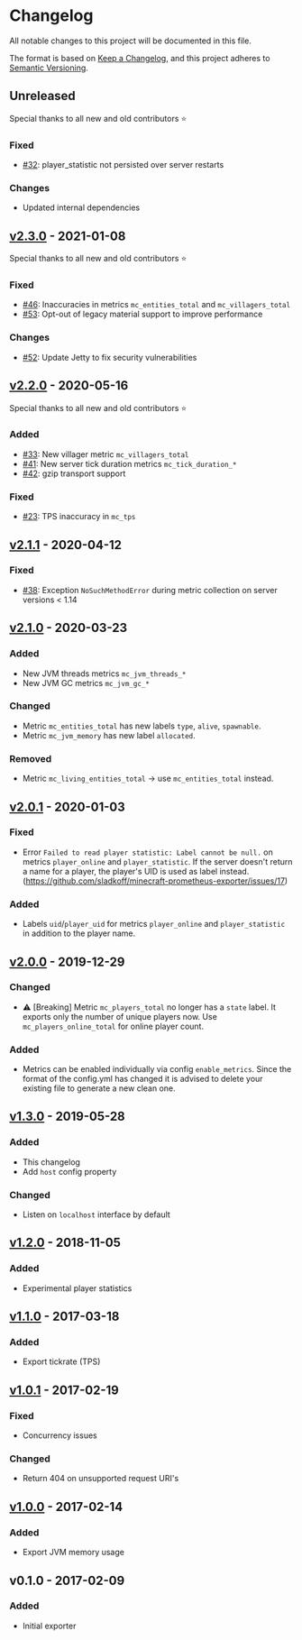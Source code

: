 # Changelog

All notable changes to this project will be documented in this file.

The format is based on [Keep a Changelog](https://keepachangelog.com/en/1.0.0/),
and this project adheres to [Semantic Versioning](https://semver.org/spec/v2.0.0.html).

## Unreleased

Special thanks to all new and old contributors :star:

### Fixed

- [#32](https://github.com/sladkoff/minecraft-prometheus-exporter/issues/32): player_statistic not persisted over server restarts

### Changes

- Updated internal dependencies

## [v2.3.0] - 2021-01-08

Special thanks to all new and old contributors :star:

### Fixed
- [#46](https://github.com/sladkoff/minecraft-prometheus-exporter/issues/46): Inaccuracies in metrics `mc_entities_total` and `mc_villagers_total` 
- [#53](https://github.com/sladkoff/minecraft-prometheus-exporter/pull/53): Opt-out of legacy material support to improve performance

### Changes
- [#52](https://github.com/sladkoff/minecraft-prometheus-exporter/pull/52): Update Jetty to fix security vulnerabilities

## [v2.2.0] - 2020-05-16

Special thanks to all new and old contributors :star:

### Added
- [#33](https://github.com/sladkoff/minecraft-prometheus-exporter/pull/33): New villager metric `mc_villagers_total`
- [#41](https://github.com/sladkoff/minecraft-prometheus-exporter/issues/39): New server tick duration metrics `mc_tick_duration_*`
- [#42](https://github.com/sladkoff/minecraft-prometheus-exporter/pull/42): gzip transport support

### Fixed
- [#23](https://github.com/sladkoff/minecraft-prometheus-exporter/issues/23): TPS inaccuracy in `mc_tps` 

## [v2.1.1] - 2020-04-12

### Fixed
- [#38](https://github.com/sladkoff/minecraft-prometheus-exporter/issues/38): Exception `NoSuchMethodError` during metric collection on server versions < 1.14 

## [v2.1.0] - 2020-03-23

### Added
- New JVM threads metrics `mc_jvm_threads_*`
- New JVM GC metrics `mc_jvm_gc_*`
### Changed
- Metric `mc_entities_total` has new labels `type`, `alive`, `spawnable`.
- Metric `mc_jvm_memory` has new label `allocated`.
### Removed
- Metric `mc_living_entities_total` -> use `mc_entities_total` instead.

## [v2.0.1] - 2020-01-03
### Fixed
- Error `Failed to read player statistic: Label cannot be null.` on metrics `player_online` and `player_statistic`. 
  If the server doesn't return a name for a player, the player's UID is used as label instead. (https://github.com/sladkoff/minecraft-prometheus-exporter/issues/17)

### Added
- Labels `uid`/`player_uid` for metrics `player_online` and `player_statistic` in addition to the player name.

## [v2.0.0] - 2019-12-29
### Changed
- :warning: [Breaking] Metric `mc_players_total` no longer has a `state` label. It exports only the number of unique players now. 
  Use `mc_players_online_total` for online player count.

### Added
- Metrics can be enabled individually via config `enable_metrics`. Since the format of the config.yml has changed it is advised to delete your existing file to 
  generate a new clean one. 

## [v1.3.0] - 2019-05-28
### Added
- This changelog
- Add `host` config property
### Changed
- Listen on `localhost` interface by default

## [v1.2.0] - 2018-11-05
### Added
- Experimental player statistics

## [v1.1.0] - 2017-03-18
### Added
- Export tickrate (TPS)

## [v1.0.1] - 2017-02-19
### Fixed
- Concurrency issues
### Changed
- Return 404 on unsupported request URI's

## [v1.0.0] - 2017-02-14
### Added 
- Export JVM memory usage


## v0.1.0 - 2017-02-09
### Added
- Initial exporter

[v2.3.0]: https://github.com/sladkoff/minecraft-prometheus-exporter/compare/v2.2.0...v2.3.0
[v2.2.0]: https://github.com/sladkoff/minecraft-prometheus-exporter/compare/v2.1.1...v2.2.0
[v2.1.1]: https://github.com/sladkoff/minecraft-prometheus-exporter/compare/v2.1.0...v2.1.1
[v2.1.0]: https://github.com/sladkoff/minecraft-prometheus-exporter/compare/v2.0.1...v2.1.0
[v2.0.1]: https://github.com/sladkoff/minecraft-prometheus-exporter/compare/v2.0.0...v2.0.1
[v2.0.0]: https://github.com/sladkoff/minecraft-prometheus-exporter/compare/v1.3.0...v2.0.0
[v1.3.0]: https://github.com/sladkoff/minecraft-prometheus-exporter/compare/v1.2.0...v1.3.0
[v1.2.0]: https://github.com/sladkoff/minecraft-prometheus-exporter/compare/v1.1.0...v1.2.0
[v1.1.0]: https://github.com/sladkoff/minecraft-prometheus-exporter/compare/v1.0.1...v1.1.0
[v1.0.1]: https://github.com/sladkoff/minecraft-prometheus-exporter/compare/v1.0.0...v1.0.1
[v1.0.0]: https://github.com/sladkoff/minecraft-prometheus-exporter/compare/v0.1.0...v1.0.0
